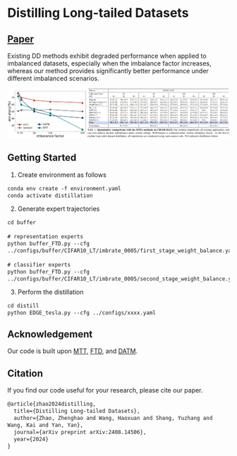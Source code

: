 # Distilling Long-tailed Datasets

## [Paper](https://arxiv.org/abs/2310.05773) 
Existing DD methods exhibit degraded performance when applied to imbalanced datasets, especially when the imbalance factor increases, whereas our method provides significantly better performance under different imbalanced scenarios.

![image](figures/comparison.png)


## Getting Started
1. Create environment as follows
```
conda env create -f environment.yaml
conda activate distillation
```
2. Generate expert trajectories
```
cd buffer

# representation experts
python buffer_FTD.py --cfg ../configs/buffer/CIFAR10_LT/imbrate_0005/first_stage_weight_balance.yaml

# classifier experts
python buffer_FTD.py --cfg ../configs/buffer/CIFAR10_LT/imbrate_0005/second_stage_weight_balance.yaml
```
3. Perform the distillation
```
cd distill
python EDGE_tesla.py --cfg ../configs/xxxx.yaml
```

## Acknowledgement
Our code is built upon [MTT](https://github.com/GeorgeCazenavette/mtt-distillation), [FTD](https://github.com/AngusDujw/FTD-distillation), and [DATM](https://github.com/NUS-HPC-AI-Lab/DATM).
## Citation
If you find our code useful for your research, please cite our paper.
```
@article{zhao2024distilling,
  title={Distilling Long-tailed Datasets},
  author={Zhao, Zhenghao and Wang, Haoxuan and Shang, Yuzhang and Wang, Kai and Yan, Yan},
  journal={arXiv preprint arXiv:2408.14506},
  year={2024}
}
```
